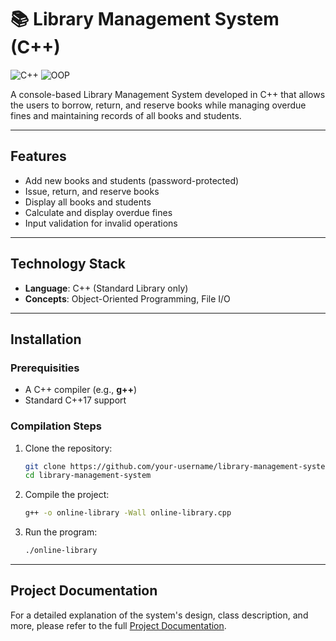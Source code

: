 # 📚 Library Management System (C++)

![C++](https://img.shields.io/badge/C++-17-blue) 
![OOP](https://img.shields.io/badge/OOP-Yes-green)

A console-based Library Management System developed in C++ that allows the users to borrow, return, and reserve books while managing overdue fines and maintaining records of all books and students.

---

## Features

- Add new books and students (password-protected)
- Issue, return, and reserve books
- Display all books and students
- Calculate and display overdue fines
- Input validation for invalid operations

---

## Technology Stack

- **Language**: C++ (Standard Library only)
- **Concepts**: Object-Oriented Programming, File I/O

---

## Installation

### Prerequisities

- A C++ compiler (e.g., **g++**)
- Standard C++17 support

### Compilation Steps

1. Clone the repository:
   ```bash
   git clone https://github.com/your-username/library-management-system.git
   cd library-management-system

2. Compile the project:
   ```bash
   g++ -o online-library -Wall online-library.cpp

3. Run the program:
   ```bash
   ./online-library

---
## Project Documentation

For a detailed explanation of the system's design, class description, and more, please refer to the full [Project Documentation](docs/Konrad_Włodarczyk_OOP_project_documentation.docx).
